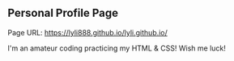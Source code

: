 ## Personal Profile Page

Page URL: https://lyli888.github.io/lyli.github.io/

I'm an amateur coding practicing my HTML & CSS! Wish me luck! 
